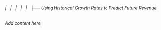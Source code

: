 ###### |   |   |   |   |   ├── Using Historical Growth Rates to Predict Future Revenue

*Add content here*